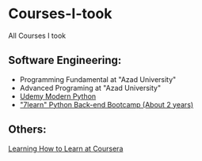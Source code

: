 # Courses-I-took
All Courses I took

## Software Engineering:
- Programming Fundamental at "Azad University"
- Advanced Programing at "Azad University"
- [Udemy Modern Python](https://www.udemy.com/course/the-modern-python3-bootcamp/ "Udemy Modern Python")
- ["7learn" Python Back-end Bootcamp (About 2 years)](https://7learn.com/course/python-web-expert)




## Others:
[Learning How to Learn at Coursera](https://www.coursera.org/learn/learning-how-to-learn "Learning How to Learn at Coursera")



